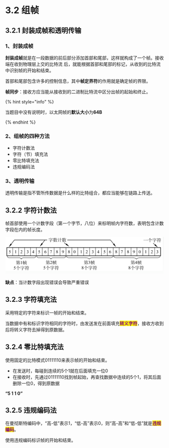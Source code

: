 # 3.2 组帧

## 3.2.1 封装成帧和透明传输

### 1、封装成帧

**封装成帧**就是在一段数据的前后部分添加首部和尾部，这样就构成了一个帧。接收端在收到物理层上交的比特流 后，就能根据首部和尾部的标记，从收到的比特流中识别帧的开始和结束。

首部和尾部包含许多的控制信息，其中**帧定界符**的作用就是确定帧的界限。

**帧同步**：接收方应当能从接收到的二进制比特流中区分出帧的起始和终止。

{% hint style="info" %}

当题目中没有说明时，以太网帧的**默认大小**为**64B**

{% endhint %}

### 2、组帧的四种方法

* 字符计数法
* 字符（节）填充法
* 零比特填充法
* 违规编码法

### 3、透明传输

透明传输是指不管所传数据是什么样的比特组合，都应当能够在链路上传送。



## 3.2.2 字符计数法

帧首部使用一个计数字段（第一个字节，八位）来标明帧内字符数，表明包含计数字段在内的帧长度。

![](../.gitbook/assets/字符计数法.png)

**缺点**：当计数字段出现错误会导致严重错误



## 3.2.3 字符填充法

采用特定的字符来标识一帧的开始和结束。

当数据中有和标识字符相同的字符时，由发送发在前面填充<mark style="color:purple;">**转义字符**</mark>，接收方收到后将转义字符去掉得到原数据。



## 3.2.4 零比特填充法

使用固定的比特模式01111110来表示帧的开始和结束。

- 在发送时，每碰到连续的5个1就在后面填充一位0
- 在接收时，先通过01111110找到帧起始，再查找数据中连续的5个1，将其后面删除一位0，得到原数据

**“5 1 1 0”**

## 3.2.5 违规编码法

在曼彻斯特编码中，“高-低”表示1，“低-高”表示0，则“高-高”和“低-低”就是<mark style="color:purple;">**违规编码**</mark>。

使用违规编码标识帧的开始和结束。

